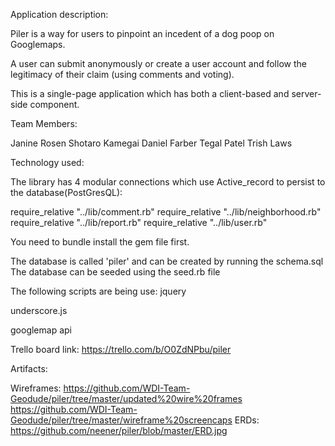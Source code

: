 Application description:

Piler is a way for users to pinpoint an incedent of a dog poop on Googlemaps.

A user can submit anonymously or create a user account and follow the legitimacy of their claim (using comments and voting).

This is a single-page application which has both a client-based and server-side component.

Team Members:

Janine Rosen Shotaro Kamegai Daniel Farber Tegal Patel Trish Laws

Technology used:

The library has 4 modular connections which use Active_record to persist to the database(PostGresQL):

require_relative "../lib/comment.rb" require_relative "../lib/neighborhood.rb" require_relative "../lib/report.rb" require_relative "../lib/user.rb"

You need to bundle install the gem file first.

The database is called 'piler' and can be created by running the schema.sql The database can be seeded using the seed.rb file

The following scripts are being use: jquery

underscore.js

googlemap api

Trello board link: https://trello.com/b/O0ZdNPbu/piler

Artifacts:

Wireframes: https://github.com/WDI-Team-Geodude/piler/tree/master/updated%20wire%20frames https://github.com/WDI-Team-Geodude/piler/tree/master/wireframe%20screencaps ERDs: https://github.com/neener/piler/blob/master/ERD.jpg